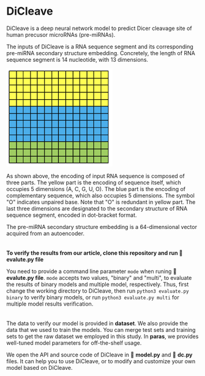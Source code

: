 # DiCleave

DiCleave is a deep neural network model to predict Dicer cleavage site of human precusor microRNAs (pre-miRNAs).


The inputs of DiCleave is a RNA sequence segment and its corresponding pre-miRNA secondary structure embedding. Concretely, the length of RNA sequence segment is 14 nucleotide, with 13 dimensions.


<img src="/img/input.png" alt="input" height="256">

As shown above, the encoding of input RNA sequence is composed of three parts. The yellow part is the encoding of sequence itself, which occupies 5 dimensions (A, C, G, U, O). The blue part is the encoding of complementary sequence, which also occupies 5 dimensions. The symbol "O" indicates unpaired base. Note that "O" is redundant in yellow part. The last three dimensions are designated to the secondary structure of RNA sequence segment, encoded in dot-bracket format.


The pre-miRNA secondary structure embedding is a 64-dimensional vector acquired from an autoencoder.
<br>
<br>
<br>
**To verify the results from our article, clone this repository and run :page_facing_up: evalute.py file**

You need to provide a command line parameter `mode` when runing :page_facing_up: **evalute.py file**. `mode` accepts two values, "binary" and "multi", to evaluate the results of binary models and multiple model, respectively. Thus, first change the working directory to DiCleave, then run `python3 evaluate.py binary` to verify binary models, or run `python3 evaluate.py multi` for multiple model results verification.
<br>
<br>
<br>
The data to verify our model is provided in **dataset**. We also provide the data that we used to train the models. You can merge test sets and training sets to get the raw dataset we employed in this study. In **paras**, we provides well-tuned model parameters for off-the-shelf usage.


We open the API and source code of DiCleave in :page_facing_up: **model.py** and :page_facing_up: **dc.py** files. It can help you to use DiCleave, or to modify and customize your own model based on DiCleave.
